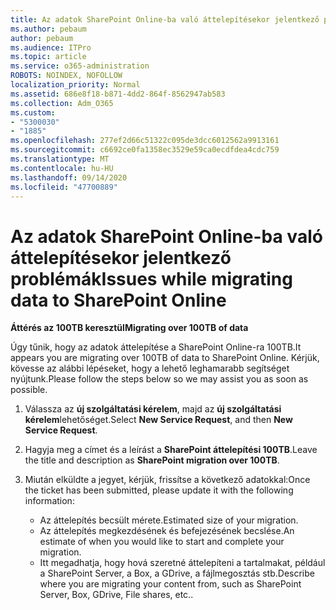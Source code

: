 ```yaml
---
title: Az adatok SharePoint Online-ba való áttelepítésekor jelentkező problémák
ms.author: pebaum
author: pebaum
ms.audience: ITPro
ms.topic: article
ms.service: o365-administration
ROBOTS: NOINDEX, NOFOLLOW
localization_priority: Normal
ms.assetid: 686e8f18-b871-4dd2-864f-8562947ab583
ms.collection: Adm_O365
ms.custom:
- "5300030"
- "1885"
ms.openlocfilehash: 277ef2d66c51322c095de3dcc6012562a9913161
ms.sourcegitcommit: c6692ce0fa1358ec3529e59ca0ecdfdea4cdc759
ms.translationtype: MT
ms.contentlocale: hu-HU
ms.lasthandoff: 09/14/2020
ms.locfileid: "47700889"
---
```

# <a name="issues-while-migrating-data-to-sharepoint-online"></a><span data-ttu-id="f7cbf-102">Az adatok SharePoint Online-ba való áttelepítésekor jelentkező problémák</span><span class="sxs-lookup"><span data-stu-id="f7cbf-102">Issues while migrating data to SharePoint Online</span></span>

<span data-ttu-id="f7cbf-103">**Áttérés az 100TB keresztül**</span><span class="sxs-lookup"><span data-stu-id="f7cbf-103">**Migrating over 100TB of data**</span></span>

<span data-ttu-id="f7cbf-104">Úgy tűnik, hogy az adatok áttelepítése a SharePoint Online-ra 100TB.</span><span class="sxs-lookup"><span data-stu-id="f7cbf-104">It appears you are migrating over 100TB of data to SharePoint Online.</span></span> <span data-ttu-id="f7cbf-105">Kérjük, kövesse az alábbi lépéseket, hogy a lehető leghamarabb segítséget nyújtunk.</span><span class="sxs-lookup"><span data-stu-id="f7cbf-105">Please follow the steps below so we may assist you as soon as possible.</span></span> 

1. <span data-ttu-id="f7cbf-106">Válassza az **új szolgáltatási kérelem**, majd az **új szolgáltatási kérelem**lehetőséget.</span><span class="sxs-lookup"><span data-stu-id="f7cbf-106">Select **New Service Request**, and then **New Service Request**.</span></span> 
2. <span data-ttu-id="f7cbf-107">Hagyja meg a címet és a leírást a **SharePoint áttelepítési 100TB**.</span><span class="sxs-lookup"><span data-stu-id="f7cbf-107">Leave the title and description as **SharePoint migration over 100TB**.</span></span>
3. <span data-ttu-id="f7cbf-108">Miután elküldte a jegyet, kérjük, frissítse a következő adatokkal:</span><span class="sxs-lookup"><span data-stu-id="f7cbf-108">Once the ticket has been submitted, please update it with the following information:</span></span> 

    - <span data-ttu-id="f7cbf-109">Az áttelepítés becsült mérete.</span><span class="sxs-lookup"><span data-stu-id="f7cbf-109">Estimated size of your migration.</span></span>
    - <span data-ttu-id="f7cbf-110">Az áttelepítés megkezdésének és befejezésének becslése.</span><span class="sxs-lookup"><span data-stu-id="f7cbf-110">An estimate of when you would like to start and complete your migration.</span></span>
    - <span data-ttu-id="f7cbf-111">Itt megadhatja, hogy hová szeretné áttelepíteni a tartalmakat, például a SharePoint Server, a Box, a GDrive, a fájlmegosztás stb.</span><span class="sxs-lookup"><span data-stu-id="f7cbf-111">Describe where you are migrating your content from, such as SharePoint Server, Box, GDrive, File shares, etc..</span></span>
